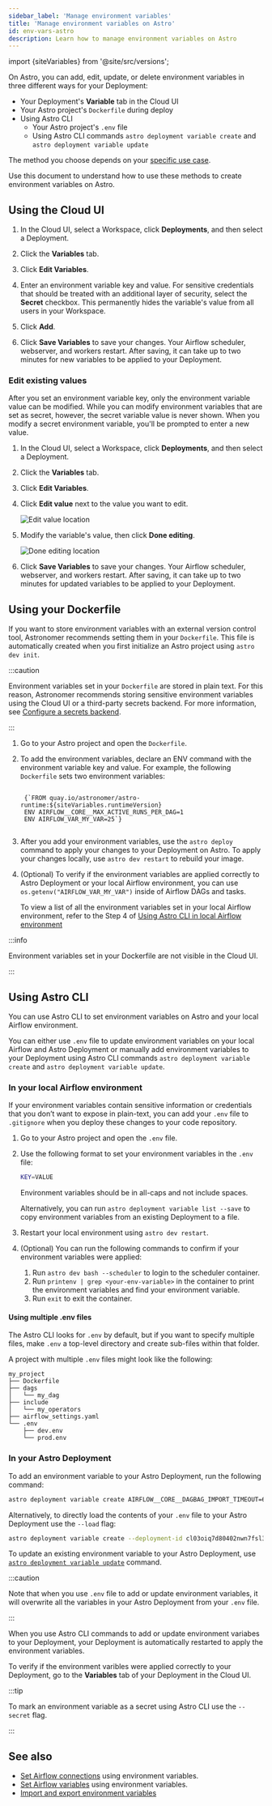 ```yaml
---
sidebar_label: 'Manage environment variables'
title: 'Manage environment variables on Astro'
id: env-vars-astro
description: Learn how to manage environment variables on Astro
---
```


import {siteVariables} from '@site/src/versions';

On Astro, you can add, edit, update, or delete environment variables in three different ways for your Deployment:

- Your Deployment's **Variable** tab in the Cloud UI
- Your Astro project's `Dockerfile` during deploy
- Using Astro CLI
    - Your Astro project's `.env` file
    - Using Astro CLI commands `astro deployment variable create` and `astro deployment variable update`

The method you choose depends on your [specific use case](/astro/env-vars-overview#choose-the-strategy-to-manage-environment-variables). 

Use this document to understand how to use these methods to create environment variables on Astro.

## Using the Cloud UI

1. In the Cloud UI, select a Workspace, click **Deployments**, and then select a Deployment.

2. Click the **Variables** tab.

3. Click **Edit Variables**.

4. Enter an environment variable key and value. For sensitive credentials that should be treated with an additional layer of security, select the **Secret** checkbox. This permanently hides the variable's value from all users in your Workspace.

5. Click **Add**.

6. Click **Save Variables** to save your changes. Your Airflow scheduler, webserver, and workers restart. After saving, it can take up to two minutes for new variables to be applied to your Deployment.

### Edit existing values

After you set an environment variable key, only the environment variable value can be modified. While you can modify environment variables that are set as secret, however, the secret variable value is never shown. When you modify a secret environment variable, you'll be prompted to enter a new value.

1. In the Cloud UI, select a Workspace, click **Deployments**, and then select a Deployment.

2. Click the **Variables** tab.

3. Click **Edit Variables**.

4. Click **Edit value** next to the value you want to edit.

    ![Edit value location](/img/docs/variable-pencil.png)

5. Modify the variable's value, then click **Done editing**.

    ![Done editing location](/img/docs/variable-checkmark.png)

6. Click **Save Variables** to save your changes. Your Airflow scheduler, webserver, and workers restart. After saving, it can take up to two minutes for updated variables to be applied to your Deployment.

## Using your Dockerfile

If you want to store environment variables with an external version control tool, Astronomer recommends setting them in your `Dockerfile`. This file is automatically created when you first initialize an Astro project using `astro dev init`.

:::caution

Environment variables set in your `Dockerfile` are stored in plain text. For this reason, Astronomer recommends storing sensitive environment variables using the Cloud UI or a third-party secrets backend. For more information, see [Configure a secrets backend](secrets-backend.md).

:::

1. Go to your Astro project and open the `Dockerfile`.

2. To add the environment variables, declare an ENV command with the environment variable key and value. For example, the following `Dockerfile` sets two environment variables:

    <pre><code parentName="pre">
    {`FROM quay.io/astronomer/astro-runtime:${siteVariables.runtimeVersion}
    ENV AIRFLOW__CORE__MAX_ACTIVE_RUNS_PER_DAG=1
    ENV AIRFLOW_VAR_MY_VAR=25`}
    </code></pre>

3. After you add your environment variables, use the `astro deploy` command to apply your changes to your Deployment on Astro. To apply your changes locally, use `astro dev restart` to rebuild your image.

4. (Optional) To verify if the environment variables are applied correctly to Astro Deployment or your local Airflow environment, you can use `os.getenv("AIRFLOW_VAR_MY_VAR")` inside of Airflow DAGs and tasks.

    To view a list of all the environment variables set in your local Airflow environment, refer to the Step 4 of [Using Astro CLI in local Airflow environment](#in-your-local-airflow-environment)

:::info

Environment variables set in your Dockerfile are not visible in the Cloud UI.

:::

## Using Astro CLI

You can use Astro CLI to set environment variables on Astro and your local Airflow environment. 

You can either use `.env` file to update environment variables on your local Airflow and Astro Deployment or manually add environment variables to your Deployment using Astro CLI commands `astro deployment variable create` and `astro deployment variable update`.


### In your local Airflow environment

If your environment variables contain sensitive information or credentials that you don’t want to expose in plain-text, you can add your `.env` file to `.gitignore` when you deploy these changes to your code repository.

1. Go to your Astro project and open the `.env` file.

2. Use the following format to set your environment variables in the `.env` file:

    ```bash
    KEY=VALUE
    ```

    Environment variables should be in all-caps and not include spaces.

    Alternatively, you can run `astro deployment variable list --save` to copy environment variables from an existing Deployment to a file.

3. Restart your local environment using `astro dev restart`.

4. (Optional) You can run the following commands to confirm if your environment variables were applied:

    1. Run `astro dev bash --scheduler` to login to the scheduler container.
    2. Run `printenv | grep <your-env-variable>` in the container to print the environment variables and find your environment variable.
    3. Run `exit` to exit the container.

#### Using multiple .env files

The Astro CLI looks for `.env` by default, but if you want to specify multiple files, make `.env` a top-level directory and create sub-files within that folder.

A project with multiple `.env` files might look like the following:

```
my_project
├── Dockerfile
├── dags
│   └── my_dag
├── include
│   └── my_operators
├── airflow_settings.yaml
└── .env
    ├── dev.env
    └── prod.env
```

### In your Astro Deployment

To add an environment variable to your Astro Deployment, run the following command:

```bash
astro deployment variable create AIRFLOW__CORE__DAGBAG_IMPORT_TIMEOUT=60 ENVIRONMENT_TYPE=dev --deployment-id cl03oiq7d80402nwn7fsl3dmv
```

Alternatively, to directly load the contents of your `.env` file to your Astro Deployment use the `--load` flag:

```bash
astro deployment variable create --deployment-id cl03oiq7d80402nwn7fsl3dmv --load .env
```

To update an existing environment variable to your Astro Deployment, use [`astro deployment variable update`](cli/astro-deployment-airflow-variable-update.md) command.

:::caution

Note that when you use `.env` file to add or update environment variables, it will overwrite all the variables in your Astro Deployment from your `.env` file. 

:::

When you use Astro CLI commands to add or update environment variabes to your Deployment, your Deployment is automatically restarted to apply the environment variables. 

To verify if the environment varibles were applied correctly to your Deployment, go to the **Variables** tab of your Deployment in the Cloud UI. 

:::tip

To mark an environment variable as a secret using Astro CLI use the `--secret` flag.

:::

## See also

- [Set Airflow connections](https://docs.astronomer.io/learn/connections#define-connections-with-environment-variables) using environment variables.
- [Set Airflow variables](http://localhost:3000/learn/airflow-variables#using-environment-variables) using environment variables.
- [Import and export environment variables](import-export-connections-variables.md#from-environment-variables)